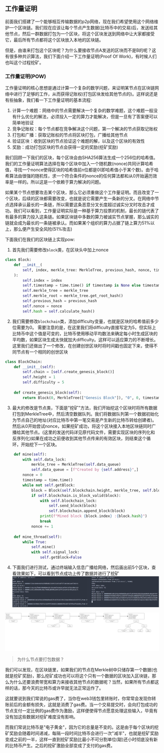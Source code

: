 ## 工作量证明

前面我们搭建了一个能够相互传输数据的p2p网络，现在我们希望使用这个网络维护一个区块链。我们现在应该让每个节点产生数据(比特币中的交易)后，发送给其他节点，然后一群数据打包为一个区块，将这个区块发送到网络中让大家都接受它，最后所有节点都将这个区块放入本地的区块链。

但是，由谁来打包这个区块呢？为什么要接收节点A发送的区块而不是B的呢？这有很多种共识算法，我们下面介绍一下工作量证明(Proof Of Work)，有时候人们也叫这个过程挖矿。

### 工作量证明(POW)

工作量证明的核心思想是通过计算一个复杂的数学问题，来证明某节点在区块链网络中进行了足够的工作，从而获得记账权(打包区块发给其他节点的)。这样说还是有些抽象，我们看一下工作量证明的基本流程:

1. 计算一个难题：网络中的节点需要解决一个复杂的数学难题，这个难题一般没有什么优化的解法，必须投入一定的算力才能解决，但是一旦有了答案便可以简单地验证
2. 竞争记账权：每个节点都在竞争解决这个问题，第一个解决的节点获取记账权
3. 打包和广播：获取记账权的节点将区块打包，广播给其他节点
4. 验证区块：收到区块的节点验证这个难题的解，以及这个区块的有效性
5. 奖励：成功打包区块的节点会获得一定的奖励(挖矿奖励)

我们回顾一下我们的区块，每个区块会由SHA256算法生成一个256位的哈希值。我们的工作量证明算法选择在每个区块中加入一个随机数(nonce)共同计算哈希值，寻找一个nonce使得区块的哈希值前n位都是0(即哈希值小于某个数)。由于哈希算法由很强的随机性，求一个符合条件的nonce的任何算法都和从0开始遍历效率是一样的。所以这是一个依赖于算力解决的问题。

如果某个节点想要攻击某个区块，那么它必须重做这个工作量证明。而且改变了一个区块，后续的区块都需要改变，也就是说它需要产生一条新的分叉。在网络中节点选择承认最长的一条链，所以需要这条恶意分叉长度超过诚实分叉时攻击才成功。我们可以看到，工作量证明实际是一种基于算力投票的机制，最长的链代表了有最多的算力投入这条链。如果区块链中多数的算力被诚实节点掌握，那么诚实的链就会成为最长的一条链被承认。而如果某个组织的算力占据了链上算力51%以上，那么便产生安全风险(51%攻击)

下面我们在我们的区块链上实现pow:

1. 首先我们需要修改`block`类，在区块头中加上nonce
```py
class Block:
    def __init__(
        self, index, merkle_tree: MerkleTree, previous_hash, nonce, timestamp=None
    ):
        self.index = index
        self.timestamp = time.time() if timestamp is None else timestamp  # 当前时间戳
        self.merkle_tree = merkle_tree
        self.merkle_root = merkle_tree.get_root_hash()
        self.previous_hash = previous_hash
        self.nonce = nonce
        self.hash = self.calculate_hash()
```

2. 我们需要修改`blockchain`类，添加difficulty变量，也就是区块的哈希值前多少位需要为0。
需要注意的是，在这里我们将difficulty直接写定为5，但实际上比特币中这个值是可变的，比特币使用移动平均数法来确定每小时生成区块的平均数，如果区块生成太快就加大difficulty。这样可以适应算力的不断增长。
这里我们还做出了一个修改，在创建创世区块时将时间戳也固定下来，使得不同节点有一个相同的创世区块

```py
class BlockChain:
    def __init__(self):
        self.chain = [self.create_genesis_block()]
        self.height = 1
        self.difficulty = 5

    def create_genesis_block(self):
        return Block(0, MerkleTree(["Genesis Block"]), "0", 0, timestamp=0)
```

3. 最大的修改是节点类，下面是"挖矿"方法，我们开始挖这个区块时将所有数据打包到MerkleTree中，然后清空数据队列。我们将数据队列第一个数据初始化为节点自己的地址(对应比特币中第一笔交易是产生新的比特币转给创建者)。然后从0开始尝试nonce，如果挖矿成功，将这个区块接入本地区块链同时广播给其他节点。(这里的发送代码详见原代码文件，需要实现区块的序列化和反序列化)如果在成功之前便收到其他节点传来的有效区块，则结束这个循环，开始挖下一个区块。
```py
    def mine(self):
        with self.data_lock:
            merkle_tree = MerkleTree(self.data_queue)
            self.data_queue = [f"Created by {self.address}",]
        nonce = 0
        timestamp = time.time()
        while not self.getBlock:
            block = Block(self.blockchain.height, merkle_tree, self.blockchain.get_latest_block().hash, nonce, timestamp)
            if self.blockchain.is_block_valid(block):
                with self.blockchain_lock:
                    self.send_block(block)
                    self.blockchain.append_block(block)
                print(f"Mined block {block.index} :{block.hash}")
                break
            nonce += 1

    def mine_thread(self):
        while True:
            self.mine()
            with self.signal_lock:
                self.getBlock=False
```

4. 下面我们进行测试，通过终端输入信息广播给网络，然后画出前5个区块，查看效果如下，可以看到节点成功上传了数据并进行了挖矿
![alt text](image.png)

![blc](../pic/blockchain_2.svg)

> 为什么节点要打包数据？

我们可以发现，在区块链里，如果我们的节点在Merkle树中只储存第一个数据(也就是挖矿奖励)，那么挖矿成功也可以将这个只有一个数据的区块加入区块链，那么为什么还要浪费带宽和算力来接收其他节点的数据呢？当然，如果所有节点都这样的话，那今天的比特币或许早就无法正常运作了。

这就要说到我们常说的gas费了，当你在web3钱包里转账时，你常常会发现你转账前后的金额有损失，这就是消费了gas费。当一个交易提交时，会向打包成功的节点支付一定比例的gas费作为激励，这样便使得节点愿意处理这些输入，毕竟有没有加这些数据对挖矿难度没有影响。

而我们常说比特币是"电子黄金"，因为它的总量是不变的。这是由于每个区块的挖矿奖励会随着时间递减，每隔一段时间比特币会进行一次"减半"，也就是挖矿奖励变成之前的一半，这样一直到挖矿奖励比最小不可分割单位(聪)还小时彻底没有新的比特币产生。之后的挖矿激励全部变成了支付的gas费。